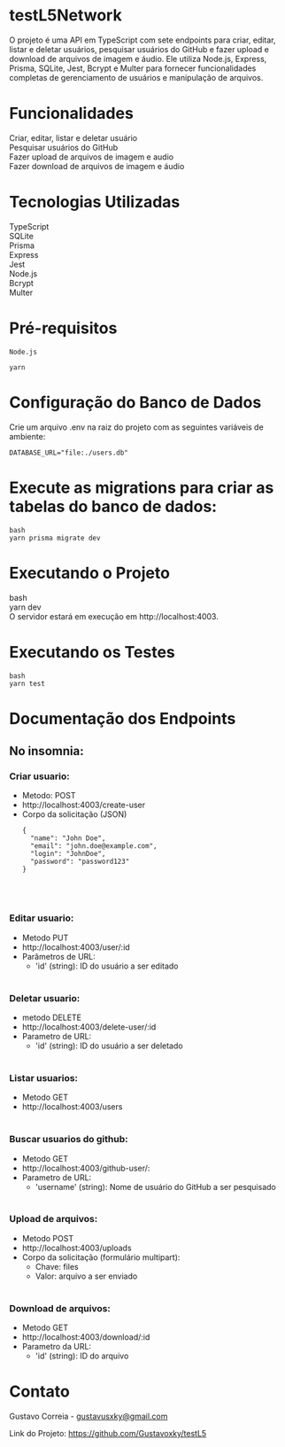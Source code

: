 # testL5Network
O projeto é uma API em TypeScript com sete endpoints para criar, editar, listar e deletar usuários, pesquisar usuários do GitHub e fazer upload e download de arquivos de imagem e áudio. Ele utiliza Node.js, Express, Prisma, SQLite, Jest, Bcrypt e Multer para fornecer funcionalidades completas de gerenciamento de usuários e manipulação de arquivos.

# Funcionalidades
Criar, editar, listar e deletar usuário </br>
Pesquisar usuários do GitHub </br>
Fazer upload de arquivos de imagem e audio </br>
Fazer download de arquivos de imagem e áudio </br>

# Tecnologias Utilizadas
TypeScript </br>
SQLite </br>
Prisma </br>
Express </br>
Jest </br>
Node.js </br>
Bcrypt </br>
Multer </br>

# Pré-requisitos
```
Node.js
``` 
```
yarn
```

# Configuração do Banco de Dados
Crie um arquivo .env na raiz do projeto com as seguintes variáveis de ambiente:

```
DATABASE_URL="file:./users.db"
``` 

# Execute as migrations para criar as tabelas do banco de dados:

```
bash
yarn prisma migrate dev
``` 

# Executando o Projeto

bash </br>
yarn dev </br>
O servidor estará em execução em http://localhost:4003.

# Executando os Testes

```
bash
yarn test
``` 

# Documentação dos Endpoints
 ## No insomnia: </br>
 ### Criar usuario:  </br>
- Metodo: POST
- http://localhost:4003/create-user
- Corpo da solicitação (JSON) </br>
  ```
  {
    "name": "John Doe",
    "email": "john.doe@example.com",
    "login": "JohnDoe",
    "password": "password123"
  }
  ``` 
  </br> </br>
 ### Editar usuario: 
 - Metodo PUT 
 - http://localhost:4003/user/:id
 - Parâmetros de URL:
   - 'id' (string): ID do usuário a ser editado </br> </br>
 
 ### Deletar usuario: 
 - metodo DELETE
 - http://localhost:4003/delete-user/:id
 - Parametro de URL: 
   - 'id' (string): ID do usuário a ser deletado </br> </br>
 
 ### Listar usuarios:
 - Metodo GET
 - http://localhost:4003/users </br> </br>
 
 ### Buscar usuarios do github:
 - Metodo GET 
 - http://localhost:4003/github-user/:
 - Parametro de URL: 
   - 'username' (string): Nome de usuário do GitHub a ser pesquisado </br> </br>
   
 ### Upload de arquivos:
 - Metodo POST 
 - http://localhost:4003/uploads
 - Corpo da solicitação (formulário multipart):
   - Chave: files 
   - Valor: arquivo a ser enviado </br> </br>
   
 ### Download de arquivos: 
 - Metodo GET
 - http://localhost:4003/download/:id
 - Parametro da URL:
   - 'id' (string): ID do arquivo
   
      

# Contato
Gustavo Correia - gustavusxky@gmail.com

Link do Projeto: https://github.com/Gustavoxky/testL5
